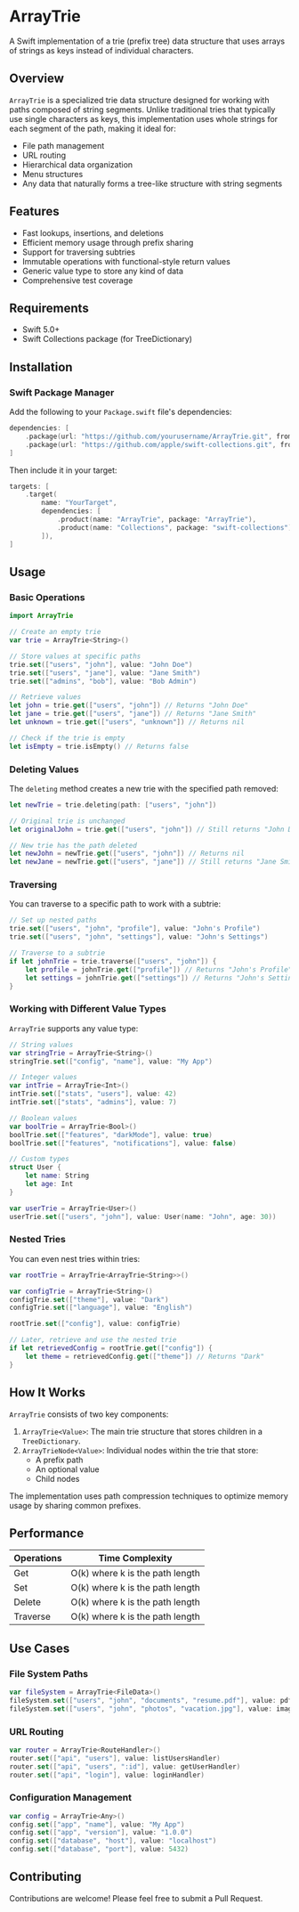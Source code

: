 # ArrayTrie

A Swift implementation of a trie (prefix tree) data structure that uses arrays of strings as keys instead of individual characters.

## Overview

`ArrayTrie` is a specialized trie data structure designed for working with paths composed of string segments. Unlike traditional tries that typically use single characters as keys, this implementation uses whole strings for each segment of the path, making it ideal for:

- File path management
- URL routing
- Hierarchical data organization
- Menu structures
- Any data that naturally forms a tree-like structure with string segments

## Features

- Fast lookups, insertions, and deletions
- Efficient memory usage through prefix sharing
- Support for traversing subtries
- Immutable operations with functional-style return values
- Generic value type to store any kind of data
- Comprehensive test coverage

## Requirements

- Swift 5.0+
- Swift Collections package (for TreeDictionary)

## Installation

### Swift Package Manager

Add the following to your `Package.swift` file's dependencies:

```swift
dependencies: [
    .package(url: "https://github.com/yourusername/ArrayTrie.git", from: "1.0.0"),
    .package(url: "https://github.com/apple/swift-collections.git", from: "1.0.0")
]
```

Then include it in your target:

```swift
targets: [
    .target(
        name: "YourTarget",
        dependencies: [
            .product(name: "ArrayTrie", package: "ArrayTrie"),
            .product(name: "Collections", package: "swift-collections")
        ]),
]
```

## Usage

### Basic Operations

```swift
import ArrayTrie

// Create an empty trie
var trie = ArrayTrie<String>()

// Store values at specific paths
trie.set(["users", "john"], value: "John Doe")
trie.set(["users", "jane"], value: "Jane Smith")
trie.set(["admins", "bob"], value: "Bob Admin")

// Retrieve values
let john = trie.get(["users", "john"]) // Returns "John Doe"
let jane = trie.get(["users", "jane"]) // Returns "Jane Smith"
let unknown = trie.get(["users", "unknown"]) // Returns nil

// Check if the trie is empty
let isEmpty = trie.isEmpty() // Returns false
```

### Deleting Values

The `deleting` method creates a new trie with the specified path removed:

```swift
let newTrie = trie.deleting(path: ["users", "john"])

// Original trie is unchanged
let originalJohn = trie.get(["users", "john"]) // Still returns "John Doe"

// New trie has the path deleted
let newJohn = newTrie.get(["users", "john"]) // Returns nil
let newJane = newTrie.get(["users", "jane"]) // Still returns "Jane Smith"
```

### Traversing

You can traverse to a specific path to work with a subtrie:

```swift
// Set up nested paths
trie.set(["users", "john", "profile"], value: "John's Profile")
trie.set(["users", "john", "settings"], value: "John's Settings")

// Traverse to a subtrie
if let johnTrie = trie.traverse(["users", "john"]) {
    let profile = johnTrie.get(["profile"]) // Returns "John's Profile"
    let settings = johnTrie.get(["settings"]) // Returns "John's Settings"
}
```

### Working with Different Value Types

`ArrayTrie` supports any value type:

```swift
// String values
var stringTrie = ArrayTrie<String>()
stringTrie.set(["config", "name"], value: "My App")

// Integer values
var intTrie = ArrayTrie<Int>()
intTrie.set(["stats", "users"], value: 42)
intTrie.set(["stats", "admins"], value: 7)

// Boolean values
var boolTrie = ArrayTrie<Bool>()
boolTrie.set(["features", "darkMode"], value: true)
boolTrie.set(["features", "notifications"], value: false)

// Custom types
struct User {
    let name: String
    let age: Int
}

var userTrie = ArrayTrie<User>()
userTrie.set(["users", "john"], value: User(name: "John", age: 30))
```

### Nested Tries

You can even nest tries within tries:

```swift
var rootTrie = ArrayTrie<ArrayTrie<String>>()

var configTrie = ArrayTrie<String>()
configTrie.set(["theme"], value: "Dark")
configTrie.set(["language"], value: "English")

rootTrie.set(["config"], value: configTrie)

// Later, retrieve and use the nested trie
if let retrievedConfig = rootTrie.get(["config"]) {
    let theme = retrievedConfig.get(["theme"]) // Returns "Dark"
}
```

## How It Works

`ArrayTrie` consists of two key components:

1. `ArrayTrie<Value>`: The main trie structure that stores children in a `TreeDictionary`.
2. `ArrayTrieNode<Value>`: Individual nodes within the trie that store:
   - A prefix path
   - An optional value
   - Child nodes

The implementation uses path compression techniques to optimize memory usage by sharing common prefixes.

## Performance

Operations | Time Complexity
-----------|----------------
Get        | O(k) where k is the path length
Set        | O(k) where k is the path length
Delete     | O(k) where k is the path length
Traverse   | O(k) where k is the path length

## Use Cases

### File System Paths

```swift
var fileSystem = ArrayTrie<FileData>()
fileSystem.set(["users", "john", "documents", "resume.pdf"], value: pdfData)
fileSystem.set(["users", "john", "photos", "vacation.jpg"], value: imageData)
```

### URL Routing

```swift
var router = ArrayTrie<RouteHandler>()
router.set(["api", "users"], value: listUsersHandler)
router.set(["api", "users", ":id"], value: getUserHandler)
router.set(["api", "login"], value: loginHandler)
```

### Configuration Management

```swift
var config = ArrayTrie<Any>()
config.set(["app", "name"], value: "My App")
config.set(["app", "version"], value: "1.0.0")
config.set(["database", "host"], value: "localhost")
config.set(["database", "port"], value: 5432)
```

## Contributing

Contributions are welcome! Please feel free to submit a Pull Request.
